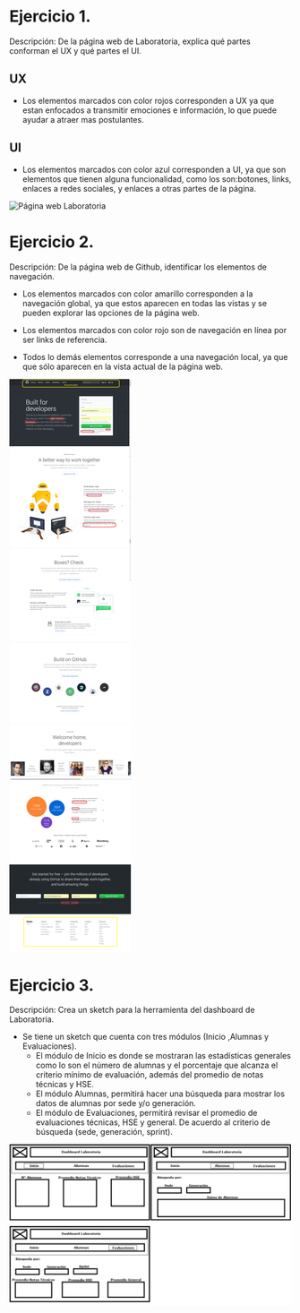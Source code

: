 # Ejercicio 1.

Descripción: De la página web de Laboratoria, explica qué partes conforman el UX y qué partes el UI.

## UX

- Los elementos marcados con color rojos corresponden a UX ya que estan enfocados a transmitir emociones e información, lo que puede ayudar a atraer mas postulantes.


## UI

- Los elementos marcados con color azul corresponden a UI, ya que son elementos que tienen alguna funcionalidad, como los son:botones, links, enlaces a redes sociales, y enlaces a otras partes de la página.


![Página web Laboratoria](images/web-lab/web-laboratoria.png)


# Ejercicio 2.

Descripción: De la página web de Github, identificar los elementos de navegación.

- Los elementos marcados con color amarillo corresponden a la navegación global, ya que estos aparecen en todas las vistas y se pueden explorar las opciones de la página web.

- Los elementos marcados con color rojo son de navegación en línea por ser links de referencia.

- Todos lo demás elementos corresponde a una navegación local, ya que que sólo aparecen en la vista actual de la página web.

![Página web Github](images/web-github/web-git-hub.png)


# Ejercicio 3.

Descripción: Crea un sketch para la herramienta del dashboard de Laboratoria.

- Se tiene un sketch que cuenta con tres módulos (Inicio ,Alumnas y Evaluaciones).
    - El módulo de Inicio es donde se mostraran las estadísticas generales como lo son el número de alumnas y el porcentaje que alcanza el criterio mínimo de evaluación, además del promedio de notas técnicas y HSE.
    - El módulo Alumnas, permitirá hacer una búsqueda para mostrar los datos de alumnas por sede y/o generación.  
    - El módulo de Evaluaciones, permitirá revisar el promedio de evaluaciones técnicas, HSE y general. De acuerdo al criterio de búsqueda (sede, generación, sprint).

![Sketch Dashboard Laboratoria](images/sketch-dashboard/sketch-dashboard-lab.png)    
